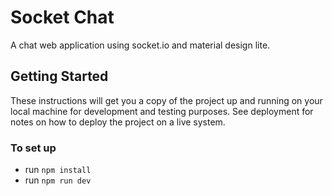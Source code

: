# Socket Chat

A chat web application using socket.io and material design lite.

## Getting Started

These instructions will get you a copy of the project up and running on your local machine for development and testing purposes. See deployment for notes on how to deploy the project on a live system.

### To set up
* run `npm install`
* run `npm run dev`

